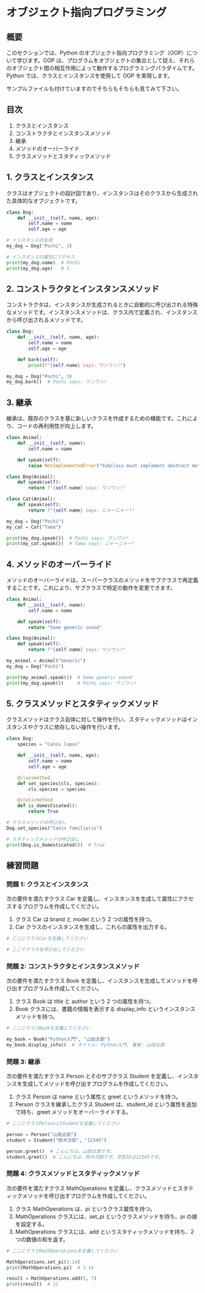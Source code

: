 # オブジェクト指向プログラミング

## 概要

このセクションでは、Python のオブジェクト指向プログラミング（OOP）について学びます。OOP は、プログラムをオブジェクトの集合として捉え、それらのオブジェクト間の相互作用によって動作するプログラミングパラダイムです。Python では、クラスとインスタンスを使用して OOP を実現します。

サンプルファイルも付けていますのでそちらもそちらも見てみて下さい。

## 目次

1. クラスとインスタンス
2. コンストラクタとインスタンスメソッド
3. 継承
4. メソッドのオーバーライド
5. クラスメソッドとスタティックメソッド

## 1. クラスとインスタンス

クラスはオブジェクトの設計図であり、インスタンスはそのクラスから生成された具体的なオブジェクトです。

```python
class Dog:
    def __init__(self, name, age):
        self.name = name
        self.age = age

# インスタンスの生成
my_dog = Dog("Pochi", 3)

# インスタンスの属性にアクセス
print(my_dog.name)  # Pochi
print(my_dog.age)   # 3
```

## 2. コンストラクタとインスタンスメソッド

コンストラクタは、インスタンスが生成されるときに自動的に呼び出される特殊なメソッドです。インスタンスメソッドは、クラス内で定義され、インスタンスから呼び出されるメソッドです。

```py
class Dog:
    def __init__(self, name, age):
        self.name = name
        self.age = age

    def bark(self):
        print(f"{self.name} says: ワンワン!")

my_dog = Dog("Pochi", 3)
my_dog.bark()  # Pochi says: ワンワン!
```

## 3. 継承

継承は、既存のクラスを基に新しいクラスを作成するための機能です。これにより、コードの再利用性が向上します。

```py
class Animal:
    def __init__(self, name):
        self.name = name

    def speak(self):
        raise NotImplementedError("Subclass must implement abstract method")

class Dog(Animal):
    def speak(self):
        return f"{self.name} says: ワンワン!"

class Cat(Animal):
    def speak(self):
        return f"{self.name} says: ニャーニャー!"

my_dog = Dog("Pochi")
my_cat = Cat("Tama")

print(my_dog.speak())  # Pochi says: ワンワン!
print(my_cat.speak())  # Tama says: ニャーニャー!
```

## 4. メソッドのオーバーライド

メソッドのオーバーライドは、スーパークラスのメソッドをサブクラスで再定義することです。これにより、サブクラスで特定の動作を変更できます。

```py
class Animal:
    def __init__(self, name):
        self.name = name

    def speak(self):
        return "Some generic sound"

class Dog(Animal):
    def speak(self):
        return f"{self.name} says: ワンワン!"

my_animal = Animal("Generic")
my_dog = Dog("Pochi")

print(my_animal.speak())  # Some generic sound
print(my_dog.speak())     # Pochi says: ワンワン!
```

## 5. クラスメソッドとスタティックメソッド

クラスメソッドはクラス自体に対して操作を行い、スタティックメソッドはインスタンスやクラスに依存しない操作を行います。

```py
class Dog:
    species = "Canis lupus"

    def __init__(self, name, age):
        self.name = name
        self.age = age

    @classmethod
    def set_species(cls, species):
        cls.species = species

    @staticmethod
    def is_domesticated():
        return True

# クラスメソッドの呼び出し
Dog.set_species("Canis familiaris")

# スタティックメソッドの呼び出し
print(Dog.is_domesticated())  # True
```

## 練習問題

### 問題 1: クラスとインスタンス

次の要件を満たすクラス Car を定義し、インスタンスを生成して属性にアクセスするプログラムを作成してください。

1. クラス Car は brand と model という 2 つの属性を持つ。
2. Car クラスのインスタンスを生成し、これらの属性を出力する。

```py
# ここにクラスCarを定義してください

# ここでクラスを呼び出してください
```

### 問題 2: コンストラクタとインスタンスメソッド

次の要件を満たすクラス Book を定義し、インスタンスを生成してメソッドを呼び出すプログラムを作成してください。

1. クラス Book は title と author という 2 つの属性を持つ。
2. Book クラスには、書籍の情報を表示する display_info というインスタンスメソッドを持つ。

```py
# ここにクラスBookを定義してください

my_book = Book("Python入門", "山田太郎")
my_book.display_info()  # タイトル: Python入門, 著者: 山田太郎
```

### 問題 3: 継承

次の要件を満たすクラス Person とそのサブクラス Student を定義し、インスタンスを生成してメソッドを呼び出すプログラムを作成してください。

1. クラス Person は name という属性と greet というメソッドを持つ。
2. Person クラスを継承したクラス Student は、student_id という属性を追加で持ち、greet メソッドをオーバーライドする。

```py
# ここにクラスPersonとStudentを定義してください

person = Person("山田太郎")
student = Student("鈴木次郎", "12345")

person.greet()  # こんにちは、山田太郎です。
student.greet()  # こんにちは、鈴木次郎です。学生IDは12345です。
```

### 問題 4: クラスメソッドとスタティックメソッド

次の要件を満たすクラス MathOperations を定義し、クラスメソッドとスタティックメソッドを呼び出すプログラムを作成してください。

1. クラス MathOperations は、pi というクラス属性を持つ。
2. MathOperations クラスには、set_pi というクラスメソッドを持ち、pi の値を設定する。
3. MathOperations クラスには、add というスタティックメソッドを持ち、2 つの数値の和を返す。

```py
# ここにクラスMathOperationsを定義してください

MathOperations.set_pi(3.14)
print(MathOperations.pi)  # 3.14

result = MathOperations.add(5, 7)
print(result)  # 12
```
